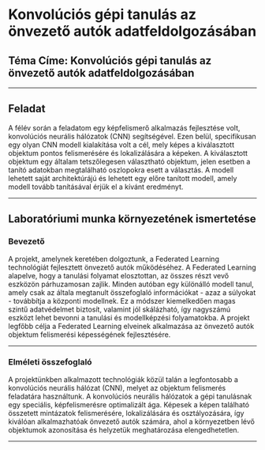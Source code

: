 # Konvolúciós gépi tanulás az önvezető autók adatfeldolgozásában

## Téma Címe: Konvolúciós gépi tanulás az önvezető autók adatfeldolgozásában

---

## Feladat

A félév során a feladatom egy képfelismerő alkalmazás fejlesztése volt, konvolúciós neurális hálózatok (CNN) segítségével. Ezen belül, specifikusan egy olyan CNN modell kialakítása volt a cél, mely képes a kiválasztott objektum pontos felismerésére és lokalizálására a képeken. A kiválasztott objektum egy általam tetszőlegesen választható objektum, jelen esetben a tanító adatokban megtalálható oszlopokra esett a választás. A modell lehetett saját architektúrájú és lehetett egy előre tanított modell, amely modell tovább tanításával érjük el a kívánt eredményt.

---

## Laboratóriumi munka környezetének ismertetése

### Bevezető

A projekt, amelynek keretében dolgoztunk, a Federated Learning technológiát fejlesztett önvezető autók működéséhez. A Federated Learning alapelve, hogy a tanulási folyamat elosztottan, az összes részt vevő eszközön párhuzamosan zajlik. Minden autóban egy különálló modell tanul, amely csak az általa megtanult összefoglaló információkat - azaz a súlyokat - továbbítja a központi modellnek. Ez a módszer kiemelkedően magas szintű adatvédelmet biztosít, valamint jól skálázható, így nagyszámú eszközt lehet bevonni a tanulási és modellképzési folyamatokba. A projekt legfőbb célja a Federated Learning elveinek alkalmazása az önvezető autók objektum felismerési képességének fejlesztésére.

---

### Elméleti összefoglaló

A projektünkben alkalmazott technológiák közül talán a legfontosabb a konvolúciós neurális hálózat (CNN), melyet az objektum felismerés feladatára használtunk. A konvolúciós neurális hálózatok a gépi tanulásnak egy speciális, képfelismerésre optimalizált ága. Képesek a képen található összetett mintázatok felismerésére, lokalizálására és osztályozására, így kiválóan alkalmazhatóak önvezető autók számára, ahol a környezetben lévő objektumok azonosítása és helyzetük meghatározása elengedhetetlen.

---

